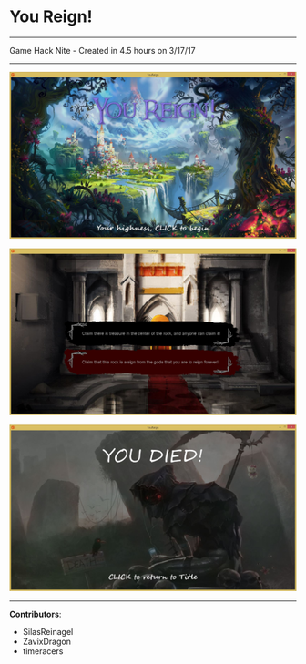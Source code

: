 # You Reign!

----

Game Hack Nite - Created in 4.5 hours on 3/17/17 

----

![screenshot](https://github.com/EnigmaDragons/YouReign/blob/master/Screenshots/screen1.jpg)

![screenshot](https://github.com/EnigmaDragons/YouReign/blob/master/Screenshots/screen2.jpg)

![screenshot](https://github.com/EnigmaDragons/YouReign/blob/master/Screenshots/screen3.jpg)

----

<strong>Contributors</strong>:
- SilasReinagel
- ZavixDragon
- timeracers
